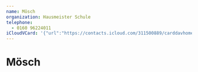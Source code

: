 ```yaml
---
name: Mösch
organization: Hausmeister Schule
telephone:
  - 0160 96224011
iCloudVCard: '{"url":"https://contacts.icloud.com/311500889/carddavhome/card/A0398D93-DEA0-43C9-9A08-59D6A04A3D2A.vcf","etag":"\"ktbcz0wf\"","data":"BEGIN:VCARD\r\nVERSION:3.0\r\nFN:\r\nN:Mösch;;;;\r\nUID:2E7D8167-9C02-48DA-BB97-AB97C54B080E\r\nPRODID:-//Apple Inc.//iOS 14.7.1//EN\r\nREV:2025-04-03T22:16:50Z\r\nORG:Hausmeister Schule;\r\nTEL:0160 96224011\r\nEND:VCARD"}'
---
```

# Mösch